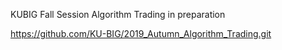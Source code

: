KUBIG Fall Session Algorithm Trading 
in preparation 

https://github.com/KU-BIG/2019_Autumn_Algorithm_Trading.git
